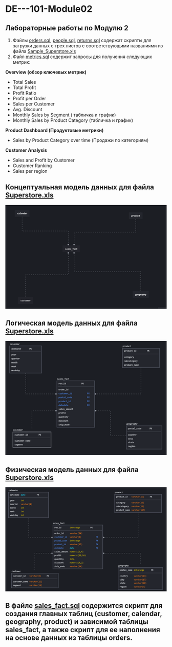 # DE---101-Module02
## Лабораторные работы по Модулю 2

 1. Файлы [orders.sql](https://github.com/annchursina/DE---101-Module02/blob/main/orders.sql), [people.sql](https://github.com/annchursina/DE---101-Module02/blob/main/people.sql), [returns.sql](https://github.com/annchursina/DE---101-Module02/blob/main/returns.sql) содержат скрипты для загрузки данных с трех листов с соответствующими названиями из файла [Sample_Superstore.xls](https://github.com/annchursina/DE---101-Module02/blob/main/Sample%20-%20Superstore%20%281%29.xls)
 2. Файл [metrics.sql](https://github.com/annchursina/DE---101-Module02/blob/main/metrics.sql)  содержит запросы для получения следующих метрик:
 
  **Overview (обзор ключевых метрик)**

-   Total Sales
-   Total Profit
-   Profit Ratio
-   Profit per Order
-   Sales per Customer
-   Avg. Discount
-   Monthly Sales by Segment ( табличка и график)
-   Monthly Sales by Product Category (табличка и график)

**Product Dashboard (Продуктовые метрики)**

-   Sales by Product Category over time (Продажи по категориям)

**Customer Analysis**

-   Sales and Profit by Customer
-   Customer Ranking
-   Sales per region


## Концептуальная модель данных для файла [Superstore.xls](https://github.com/annchursina/DE---101-Module02/blob/main/Sample%20-%20Superstore%20%281%29.xls)
![Концептуальная модель данных](https://github.com/annchursina/DE---101-Module02/blob/main/%D0%9A%D0%BE%D0%BD%D1%86%D0%B5%D0%BF%D1%82%D1%83%D0%B0%D0%BB%D1%8C%D0%BD%D0%B0%D1%8F%20%D0%BC%D0%BE%D0%B4%D0%B5%D0%BB%D1%8C.PNG)

## Логическая модель данных для файла [Superstore.xls](https://github.com/annchursina/DE---101-Module02/blob/main/Sample%20-%20Superstore%20%281%29.xls)
![Логическая модель](https://github.com/annchursina/DE---101-Module02/blob/main/%D0%9B%D0%BE%D0%B3%D0%B8%D1%87%D0%B5%D1%81%D0%BA%D0%B0%D1%8F%20%D0%BC%D0%BE%D0%B4%D0%B5%D0%BB%D1%8C.PNG)

## Физическая модель данных для файла [Superstore.xls](https://github.com/annchursina/DE---101-Module02/blob/main/Sample%20-%20Superstore%20%281%29.xls)
![Физическая модель](https://github.com/annchursina/DE---101-Module02/blob/main/%D0%A4%D0%B8%D0%B7%D0%B8%D1%87%D0%B5%D1%81%D0%BA%D0%B0%D1%8F%20%D0%BC%D0%BE%D0%B4%D0%B5%D0%BB%D1%8C.PNG)

## В файле [sales_fact.sql](https://github.com/annchursina/DE---101-Module02/blob/main/sales_fact.sql) содержится скрипт для создания главных таблиц (customer, calendar, geography, product) и зависимой таблицы sales_fact, а также скрипт для ее наполнения на основе данных из таблицы orders.

